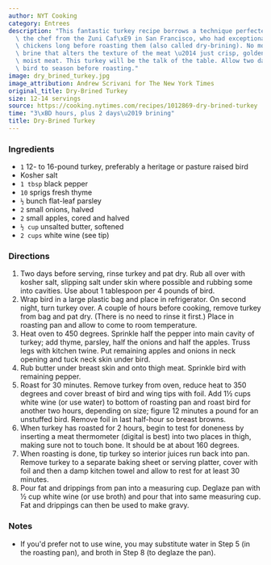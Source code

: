```yaml
---
author: NYT Cooking
category: Entrees
description: "This fantastic turkey recipe borrows a technique perfected by Judy Rodgers,\
  \ the chef from the Zuni Caf\xE9 in San Francisco, who had exceptional results salting\
  \ chickens long before roasting them (also called dry-brining). No more fussy liquid\
  \ brine that alters the texture of the meat \u2014 just crisp, golden skin and tender,\
  \ moist meat. This turkey will be the talk of the table. Allow two days for the\
  \ bird to season before roasting."
image: dry_brined_turkey.jpg
image_attribution: Andrew Scrivani for The New York Times
original_title: Dry-Brined Turkey
size: 12-14 servings
source: https://cooking.nytimes.com/recipes/1012869-dry-brined-turkey
time: "3\xBD hours, plus 2 days\u2019 brining"
title: Dry-Brined Turkey
---
```


### Ingredients

* `1` 12- to 16-pound turkey, preferably a heritage or pasture raised bird
* Kosher salt
* `1 tbsp` black pepper
* `10` sprigs fresh thyme
* `½` bunch flat-leaf parsley
* `2` small onions, halved
* `2` small apples, cored and halved
* `½ cup` unsalted butter, softened
* `2 cups` white wine (see tip)

### Directions

1. Two days before serving, rinse turkey and pat dry. Rub all over with kosher salt, slipping salt under skin where possible and rubbing some into cavities. Use about 1 tablespoon per 4 pounds of bird.
2. Wrap bird in a large plastic bag and place in refrigerator. On second night, turn turkey over. A couple of hours before cooking, remove turkey from bag and pat dry. (There is no need to rinse it first.) Place in roasting pan and allow to come to room temperature.
3. Heat oven to 450 degrees. Sprinkle half the pepper into main cavity of turkey; add thyme, parsley, half the onions and half the apples. Truss legs with kitchen twine. Put remaining apples and onions in neck opening and tuck neck skin under bird.
4. Rub butter under breast skin and onto thigh meat. Sprinkle bird with remaining pepper.
5. Roast for 30 minutes. Remove turkey from oven, reduce heat to 350 degrees and cover breast of bird and wing tips with foil. Add 1½ cups white wine (or use water) to bottom of roasting pan and roast bird for another two hours, depending on size; figure 12 minutes a pound for an unstuffed bird. Remove foil in last half-hour so breast browns.
6. When turkey has roasted for 2 hours, begin to test for doneness by inserting a meat thermometer (digital is best) into two places in thigh, making sure not to touch bone. It should be at about 160 degrees.
7. When roasting is done, tip turkey so interior juices run back into pan. Remove turkey to a separate baking sheet or serving platter, cover with foil and then a damp kitchen towel and allow to rest for at least 30 minutes.
8. Pour fat and drippings from pan into a measuring cup. Deglaze pan with ½ cup white wine (or use broth) and pour that into same measuring cup. Fat and drippings can then be used to make gravy.

### Notes

- If you'd prefer not to use wine, you may substitute water in Step 5 (in the roasting pan), and broth in Step 8 (to deglaze the pan).